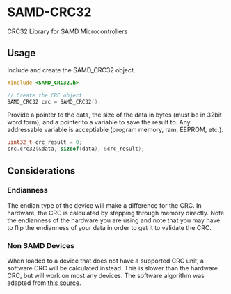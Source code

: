 # SAMD-CRC32
CRC32 Library for SAMD Microcontrollers

## Usage

Include and create the SAMD_CRC32 object.
```C++
#include <SAMD_CRC32.h>

// Create the CRC object
SAMD_CRC32 crc = SAMD_CRC32();
```

Provide a pointer to the data, the size of the data in bytes (must be in 32bit word form), and a pointer to a variable to save the result to. Any addressable variable is acceptiable (program memory, ram, EEPROM, etc.).
```c++
uint32_t crc_result = 0;
crc.crc32(&data, sizeof(data), &crc_result);
```

## Considerations

### Endianness
The endian type of the device will make a difference for the CRC. In hardware, the CRC is calculated by stepping through memory directly. Note the endianness of the hardware you are using and note that you may have to flip the endianness of your data in order to get it to validate the CRC.

### Non SAMD Devices
When loaded to a device that does not have a supported CRC unit, a software CRC will be calculated instead. This is slower than the hardware CRC, but will work on most any devices. The software algorithm was adapted from [this source](http://home.thep.lu.se/~bjorn/crc/).
